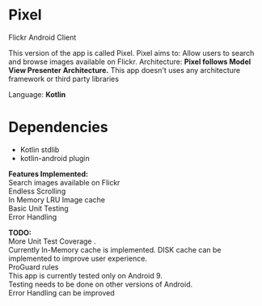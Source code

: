 # Pixel
Flickr Android Client

This version of the app is called Pixel.
 Pixel aims to:
 Allow users to search and browse images available on Flickr.
 Architecture:
 **Pixel follows Model View Presenter Architecture.** 
 This app doesn't uses any architecture framework or third party libraries

Language: **Kotlin**

 # Dependencies
 -   Kotlin stdlib
 -   kotlin-android plugin

**Features Implemented:**<br/>
Search images available on Flickr<br/>
Endless Scrolling<br/>
In Memory LRU Image cache <br/>
Basic Unit Testing<br/>
Error Handling

**TODO:**<br/>
More Unit Test Coverage .  
Currently In-Memory cache is implemented. DISK cache can be implemented to improve user experience.<br/>
ProGuard rules<br/>
This app is currently tested only on Android 9.<br/> Testing needs to be done on other versions of Android. <br/>
Error Handling can be improved
